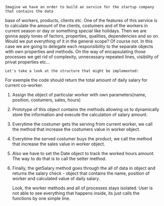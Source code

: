 	Imagine we have an order to build an service for the startup company that contains the data
base of workers, products, clients etc. One of the features of this service is to calculate the
amount of the clients, costumers and of the workers in current season or day or something special 
like holidays. Then we are gonna apply tones of factors, properties, qualities, dependencies and so 
on. Would we put everything of it in the general scope? Of course not.
	In this case we are going to delegate each responsibility to the separate objects with own 
properties and methods. On the way of encapsulating those processes we get rid of complexity, 
unnecessary repeated lines, visibility of privat properties etc...

	Let's take a look at the structure that might be implemented:
For exemple the code should return the total amount of daily salary for current co-worker.

1. Assign the object of particular worker with own parameters(name, position, costumers, sales, hours)
2. Prototype of this object contains the methods allowing us to dynamically store the information and 
execute the calculation of salary amount.
3. Everytime the costumer gets the serving from current worker, we call the method that increase the costumers
value in worker object.
4. Everytime the served costumer buys the product, we call the method that increase the sales value in 
worker object.
5. Also we have to set the Date object to track the worked hours amount. The way to do that is to call the setter
method.
6. Finally, the getSalary method goes through the all of data in object and returns the salary check -
object that contains the name, position of worker and calculated value of daily salary.

	Look, the worker methods and all of processes stays isolated. User is not able to see everything that happens 
inside, its just calls the functions by one simple line.

 

